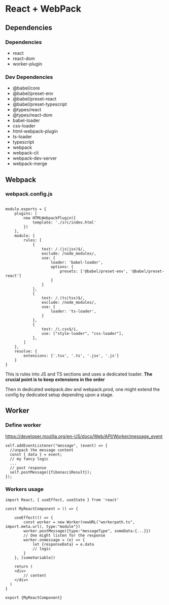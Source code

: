 # React + WebPack

## Dependencies
### Dependencies
* react
* react-dom
* worker-plugin

### Dev Dependencies
* @babel/core
* @babel/preset-env
* @babel/preset-react
* @babel/preset-typescript
* @types/react
* @types/react-dom
* babel-loader
* css-loader
* html-webpack-plugin
* ts-loader
* typescript
* webpack
* webpack-cli
* webpack-dev-server
* webpack-merge

## Webpack
### webpack.config.js

```const HTMLWebpackPlugin = require('html-webpack-plugin');

module.exports = {
    plugins: [
        new HTMLWebpackPlugin({
            template: './src/index.html'
        })
    ],
    module: {
        rules: [
            {
                test: /.(js|jsx)$/,
                exclude: /node_modules/,
                use: {
                    loader: 'babel-loader',
                    options: {
                        presets: ['@babel/preset-env', '@babel/preset-react']
                    }
                }
            },
            {
                test: /.(ts|tsx)$/,
                exclude: /node_modules/,
                use: {
                    loader: 'ts-loader',
                }
            },
            {
                test: /\.css$/i,
                use: ["style-loader", "css-loader"],
            },
        ]
    },
    resolve: {
        extensions: ['.tsx', '.ts', '.jsx', '.js']
    }
}
```
This is rules into JS and TS sections and uses a dedicated loader.
<b>The crucial point is to keep extensions in the order</b>

Then in dedicated webpack.dev and webpack.prod, one might extend the config by dedicated setup depending upon a stage.



## Worker
### Define worker
https://developer.mozilla.org/en-US/docs/Web/API/Worker/message_event

```
self.addEventListener("message", (event) => {
  //unpack the message content
  const { data } = event;
  // my fancy logic
  ...
  // post response
  self.postMessage({fibonacciResult});
});
```

### Workers usage

```
import React, { useEffect, useState } from 'react'

const MyReactComponent = () => {
  
    useEffect(() => {
        const worker = new Worker(newURL("workerpath.ts", import.meta.url), type:"module"})
        worker.postMessage({type:"messageType", someData:{...}})
        // One might listen for the response
        worker.onmessage = (e) => {
            let {responseData} = e.data
            // logic
        }
    }, [someVariable])
  
    return (
    <div>
        // content
    </div>
  )
}

export {MyReactComponent}

```
